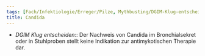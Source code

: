 ```yaml
---
tags: [Fach/Infektiologie/Erreger/Pilze, Mythbusting/DGIM-Klug-entscheiden]
title: Candida
---
```

- *DGIM Klug entscheiden*:: Der Nachweis von Candida im Bronchialsekret oder in Stuhlproben stellt keine Indikation zur antimykotischen Therapie dar.